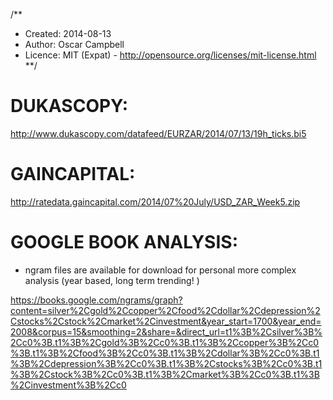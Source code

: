 /**
* Created:  2014-08-13
* Author:   Oscar Campbell
* Licence:  MIT (Expat) - http://opensource.org/licenses/mit-license.html
**/

# DUKASCOPY: #

http://www.dukascopy.com/datafeed/EURZAR/2014/07/13/19h_ticks.bi5




# GAINCAPITAL: #

http://ratedata.gaincapital.com/2014/07%20July/USD_ZAR_Week5.zip



# GOOGLE BOOK ANALYSIS: #
 - ngram files are available for download for personal more complex analysis
 (year based, long term trending! )

https://books.google.com/ngrams/graph?content=silver%2Cgold%2Ccopper%2Cfood%2Cdollar%2Cdepression%2Cstocks%2Cstock%2Cmarket%2Cinvestment&year_start=1700&year_end=2008&corpus=15&smoothing=2&share=&direct_url=t1%3B%2Csilver%3B%2Cc0%3B.t1%3B%2Cgold%3B%2Cc0%3B.t1%3B%2Ccopper%3B%2Cc0%3B.t1%3B%2Cfood%3B%2Cc0%3B.t1%3B%2Cdollar%3B%2Cc0%3B.t1%3B%2Cdepression%3B%2Cc0%3B.t1%3B%2Cstocks%3B%2Cc0%3B.t1%3B%2Cstock%3B%2Cc0%3B.t1%3B%2Cmarket%3B%2Cc0%3B.t1%3B%2Cinvestment%3B%2Cc0
